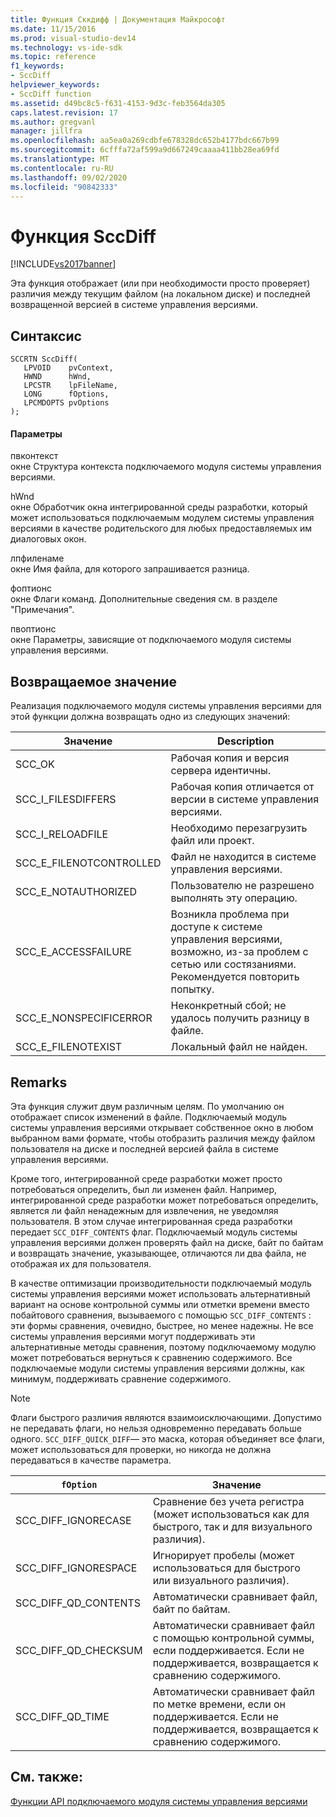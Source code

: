 ```yaml
---
title: Функция Сккдифф | Документация Майкрософт
ms.date: 11/15/2016
ms.prod: visual-studio-dev14
ms.technology: vs-ide-sdk
ms.topic: reference
f1_keywords:
- SccDiff
helpviewer_keywords:
- SccDiff function
ms.assetid: d49bc8c5-f631-4153-9d3c-feb3564da305
caps.latest.revision: 17
ms.author: gregvanl
manager: jillfra
ms.openlocfilehash: aa5ea0a269cdbfe678328dc652b4177bdc667b99
ms.sourcegitcommit: 6cfffa72af599a9d667249caaaa411bb28ea69fd
ms.translationtype: MT
ms.contentlocale: ru-RU
ms.lasthandoff: 09/02/2020
ms.locfileid: "90842333"
---
```

# <a name="sccdiff-function"></a>Функция SccDiff
[!INCLUDE[vs2017banner](../includes/vs2017banner.md)]

Эта функция отображает (или при необходимости просто проверяет) различия между текущим файлом (на локальном диске) и последней возвращенной версией в системе управления версиями.  
  
## <a name="syntax"></a>Синтаксис  
  
```cpp#  
SCCRTN SccDiff(  
   LPVOID    pvContext,  
   HWND      hWnd,  
   LPCSTR    lpFileName,  
   LONG      fOptions,  
   LPCMDOPTS pvOptions  
);  
```  
  
#### <a name="parameters"></a>Параметры  
 пвконтекст  
 окне Структура контекста подключаемого модуля системы управления версиями.  
  
 hWnd  
 окне Обработчик окна интегрированной среды разработки, который может использоваться подключаемым модулем системы управления версиями в качестве родительского для любых предоставляемых им диалоговых окон.  
  
 лпфиленаме  
 окне Имя файла, для которого запрашивается разница.  
  
 фоптионс  
 окне Флаги команд. Дополнительные сведения см. в разделе "Примечания".  
  
 пвоптионс  
 окне Параметры, зависящие от подключаемого модуля системы управления версиями.  
  
## <a name="return-value"></a>Возвращаемое значение  
 Реализация подключаемого модуля системы управления версиями для этой функции должна возвращать одно из следующих значений:  
  
|Значение|Description|  
|-----------|-----------------|  
|SCC_OK|Рабочая копия и версия сервера идентичны.|  
|SCC_I_FILESDIFFERS|Рабочая копия отличается от версии в системе управления версиями.|  
|SCC_I_RELOADFILE|Необходимо перезагрузить файл или проект.|  
|SCC_E_FILENOTCONTROLLED|Файл не находится в системе управления версиями.|  
|SCC_E_NOTAUTHORIZED|Пользователю не разрешено выполнять эту операцию.|  
|SCC_E_ACCESSFAILURE|Возникла проблема при доступе к системе управления версиями, возможно, из-за проблем с сетью или состязаниями. Рекомендуется повторить попытку.|  
|SCC_E_NONSPECIFICERROR|Неконкретный сбой; не удалось получить разницу в файле.|  
|SCC_E_FILENOTEXIST|Локальный файл не найден.|  
  
## <a name="remarks"></a>Remarks  
 Эта функция служит двум различным целям. По умолчанию он отображает список изменений в файле. Подключаемый модуль системы управления версиями открывает собственное окно в любом выбранном вами формате, чтобы отобразить различия между файлом пользователя на диске и последней версией файла в системе управления версиями.  
  
 Кроме того, интегрированной среде разработки может просто потребоваться определить, был ли изменен файл. Например, интегрированной среде разработки может потребоваться определить, является ли файл ненадежным для извлечения, не уведомляя пользователя. В этом случае интегрированная среда разработки передает `SCC_DIFF_CONTENTS` флаг. Подключаемый модуль системы управления версиями должен проверять файл на диске, байт по байтам и возвращать значение, указывающее, отличаются ли два файла, не отображая их для пользователя.  
  
 В качестве оптимизации производительности подключаемый модуль системы управления версиями может использовать альтернативный вариант на основе контрольной суммы или отметки времени вместо побайтового сравнения, вызываемого с помощью `SCC_DIFF_CONTENTS` : эти формы сравнения, очевидно, быстрее, но менее надежны. Не все системы управления версиями могут поддерживать эти альтернативные методы сравнения, поэтому подключаемому модулю может потребоваться вернуться к сравнению содержимого. Все подключаемые модули системы управления версиями должны, как минимум, поддерживать сравнение содержимого.  
  
> [!NOTE]
> Флаги быстрого различия являются взаимоисключающими. Допустимо не передавать флаги, но нельзя одновременно передавать больше одного. `SCC_DIFF_QUICK_DIFF`— это маска, которая объединяет все флаги, может использоваться для проверки, но никогда не должна передаваться в качестве параметра.  
  
|`fOption`|Значение|  
|---------------|-------------|  
|SCC_DIFF_IGNORECASE|Сравнение без учета регистра (может использоваться как для быстрого, так и для визуального различия).|  
|SCC_DIFF_IGNORESPACE|Игнорирует пробелы (может использоваться для быстрого или визуального различия).|  
|SCC_DIFF_QD_CONTENTS|Автоматически сравнивает файл, байт по байтам.|  
|SCC_DIFF_QD_CHECKSUM|Автоматически сравнивает файл с помощью контрольной суммы, если поддерживается. Если не поддерживается, возвращается к сравнению содержимого.|  
|SCC_DIFF_QD_TIME|Автоматически сравнивает файл по метке времени, если он поддерживается. Если не поддерживается, возвращается к сравнению содержимого.|  
  
## <a name="see-also"></a>См. также:  
 [Функции API подключаемого модуля системы управления версиями](../extensibility/source-control-plug-in-api-functions.md)
